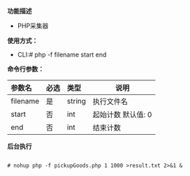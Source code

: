 **功能描述**
- PHP采集器


**使用方式：**
- CLI:# php -f filename start end


**命令行参数：** 

|参数名|必选|类型|说明|
|:----    |:---|:----- |-----   |
|filename|是  |string |执行文件名 |
|start|否  |int |起始计数 默认值: 0 |
|end|否  |int |结束计数 |

**后台执行**

``` 

# nohup php -f pickupGoods.php 1 1000 >result.txt 2>&1 &

```

